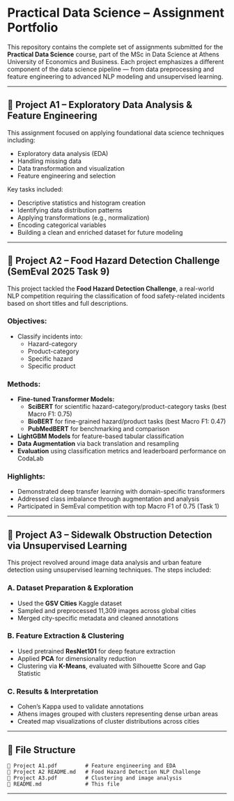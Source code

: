 # Practical Data Science – Assignment Portfolio

This repository contains the complete set of assignments submitted for the **Practical Data Science** course, part of the MSc in Data Science at Athens University of Economics and Business. Each project emphasizes a different component of the data science pipeline — from data preprocessing and feature engineering to advanced NLP modeling and unsupervised learning.

---

## 📌 Project A1 – Exploratory Data Analysis & Feature Engineering

This assignment focused on applying foundational data science techniques including:

- Exploratory data analysis (EDA)
- Handling missing data
- Data transformation and visualization
- Feature engineering and selection

Key tasks included:
- Descriptive statistics and histogram creation
- Identifying data distribution patterns
- Applying transformations (e.g., normalization)
- Encoding categorical variables
- Building a clean and enriched dataset for future modeling

---

## 📌 Project A2 – Food Hazard Detection Challenge (SemEval 2025 Task 9)

This project tackled the **Food Hazard Detection Challenge**, a real-world NLP competition requiring the classification of food safety-related incidents based on short titles and full descriptions.

### Objectives:
- Classify incidents into:
  - Hazard-category
  - Product-category
  - Specific hazard
  - Specific product

### Methods:
- **Fine-tuned Transformer Models:**
  - **SciBERT** for scientific hazard-category/product-category tasks (best Macro F1: 0.75)
  - **BioBERT** for fine-grained hazard/product tasks (best Macro F1: 0.47)
  - **PubMedBERT** for benchmarking and comparison
- **LightGBM Models** for feature-based tabular classification
- **Data Augmentation** via back translation and resampling
- **Evaluation** using classification metrics and leaderboard performance on CodaLab

### Highlights:
- Demonstrated deep transfer learning with domain-specific transformers
- Addressed class imbalance through augmentation and analysis
- Participated in SemEval competition with top Macro F1 of 0.75 (Task 1)

---

## 📌 Project A3 – Sidewalk Obstruction Detection via Unsupervised Learning

This project revolved around image data analysis and urban feature detection using unsupervised learning techniques. The steps included:

### A. Dataset Preparation & Exploration
- Used the **GSV Cities** Kaggle dataset
- Sampled and preprocessed 11,309 images across global cities
- Merged city-specific metadata and cleaned annotations

### B. Feature Extraction & Clustering
- Used pretrained **ResNet101** for deep feature extraction
- Applied **PCA** for dimensionality reduction
- Clustering via **K-Means**, evaluated with Silhouette Score and Gap Statistic

### C. Results & Interpretation
- Cohen’s Kappa used to validate annotations
- Athens images grouped with clusters representing dense urban areas
- Created map visualizations of cluster distributions across cities

---

## 📎 File Structure

```
📁 Project A1.pdf         # Feature engineering and EDA
📁 Project A2 README.md   # Food Hazard Detection NLP Challenge
📁 Project A3.pdf         # Clustering and image analysis
📁 README.md              # This file
```

---